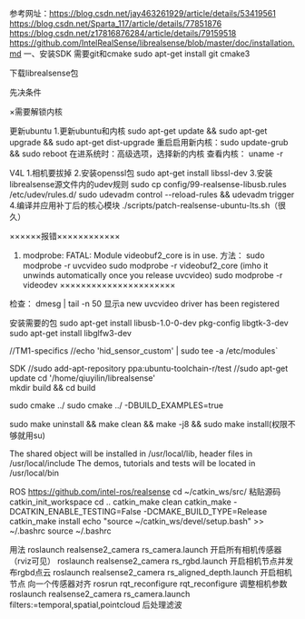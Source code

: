 参考网址：https://blog.csdn.net/jay463261929/article/details/53419561
https://blog.csdn.net/Sparta_117/article/details/77851876
https://blog.csdn.net/z17816876284/article/details/79159518
https://github.com/IntelRealSense/librealsense/blob/master/doc/installation.md
                                         一、安装SDK
需要git和cmake
sudo apt-get install git cmake3

下载librealsense包

先决条件

×需要解锁内核

更新ubuntu
1.更新ubuntu和内核
sudo apt-get update && sudo apt-get upgrade && sudo apt-get dist-upgrade
重启启用新内核：sudo update-grub && sudo reboot
在进系统时：高级选项，选择新的内核
查看内核： uname -r

V4L
1.相机要拔掉
2.安装openssl包
sudo apt-get install libssl-dev
3.安装librealsense源文件内的udev规则
sudo cp config/99-realsense-libusb.rules /etc/udev/rules.d/
sudo udevadm control --reload-rules && udevadm trigger
4.编译并应用补丁后的核心模块
./scripts/patch-realsense-ubuntu-lts.sh（很久）

××××××报错××××××××××××
1. modprobe: FATAL: Module videobuf2_core is in use.
方法：
sudo modprobe -r uvcvideo
sudo modprobe -r videobuf2_core (imho it unwinds automatically once you release uvcvideo)
sudo modprobe -r videodev
××××××××××××××××××××××

检查：
dmesg | tail -n 50
显示a new uvcvideo driver has been registered





安装需要的包
sudo apt-get install libusb-1.0-0-dev pkg-config libgtk-3-dev
sudo apt-get install libglfw3-dev


//TM1-specifics
//echo 'hid_sensor_custom' | sudo tee -a /etc/modules`


SDK
//sudo add-apt-repository ppa:ubuntu-toolchain-r/test
//sudo apt-get update
cd '/home/qiuyilin/librealsense'  
mkdir build && cd build

sudo cmake ../
sudo cmake ../ -DBUILD_EXAMPLES=true


sudo make uninstall && make clean && make -j8 && sudo make install(权限不够就用su)



The shared object will be installed in /usr/local/lib, header files in /usr/local/include
The demos, tutorials and tests will be located in /usr/local/bin



ROS
https://github.com/intel-ros/realsense
cd ~/catkin_ws/src/
粘贴源码
catkin_init_workspace 
cd ..
catkin_make clean
catkin_make -DCATKIN_ENABLE_TESTING=False -DCMAKE_BUILD_TYPE=Release
catkin_make install
echo "source ~/catkin_ws/devel/setup.bash" >> ~/.bashrc
source ~/.bashrc

用法
roslaunch realsense2_camera rs_camera.launch
开启所有相机传感器（rviz可见）
roslaunch realsense2_camera rs_rgbd.launch
开启相机节点并发布rgbd点云
roslaunch realsense2_camera rs_aligned_depth.launch
开启相机节点 向一个传感器对齐
rosrun rqt_reconfigure rqt_reconfigure
调整相机参数
roslaunch realsense2_camera rs_camera.launch filters:=temporal,spatial,pointcloud
后处理滤波
